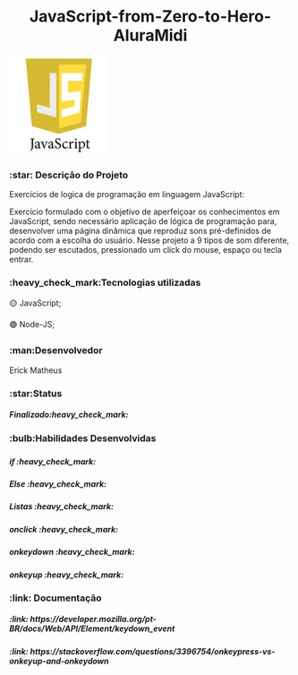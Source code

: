 <h1 align="center"> JavaScript-from-Zero-to-Hero-AluraMidi</h1>

![logo JavaScript](https://github.com/Erickmts10/JavaScript-from-Zero-to-Hero-GB-Alura-parte-3/blob/main/Logo/Logo.png)

<h3>:star: Descrição do Projeto</h3>
 
Exercícios de logica de programação em linguagem JavaScript:

Exercício formulado com o objetivo de aperfeiçoar os conhecimentos em JavaScript, sendo necessário aplicação de lógica de programação para, desenvolver uma página dinâmica que reproduz sons pré-definidos de acordo com a escolha do usuário.
Nesse projeto a 9 tipos de som diferente, podendo ser escutados, pressionado um click do mouse, espaço ou tecla entrar.

<h3>:heavy_check_mark:Tecnologias utilizadas</h3>

:yellow_circle: JavaScript;

:green_circle: Node-JS;

<h3>:man:Desenvolvedor</h3>
<p>Erick Matheus</p>

<h3>:star:Status</h3>
<h5>Finalizado:heavy_check_mark:</h5>

<h3>:bulb:Habilidades Desenvolvidas<h3>
<h5>if :heavy_check_mark:</h5>
<h5>Else :heavy_check_mark:</h5>
<h5>Listas :heavy_check_mark:</h5>
<h5>onclick :heavy_check_mark:</h5>
<h5>onkeydown :heavy_check_mark:</h5>
<h5>onkeyup :heavy_check_mark:</h5>

<h3>:link: Documentação</h3>
<h5>:link: https://developer.mozilla.org/pt-BR/docs/Web/API/Element/keydown_event </h5>
<h5>:link: https://stackoverflow.com/questions/3396754/onkeypress-vs-onkeyup-and-onkeydown </h5>
